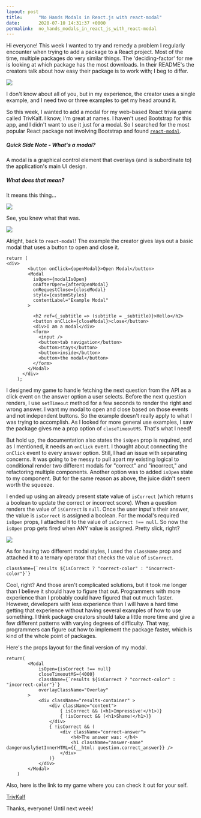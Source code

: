 ```yaml
---
layout: post
title:      "No Hands Modals in React.js with react-modal"
date:       2020-07-10 14:31:37 +0000
permalink:  no_hands_modals_in_react_js_with_react-modal
---
```



Hi everyone! This week I wanted to try and remedy a problem I regularly encounter when trying to add a package to a React project. Most of the time, multiple packages do very similar things. The 'deciding-factor' for me is looking at which package has the most downloads. In their README's the creators talk about how easy their package is to work with; I beg to differ.

![](https://media.giphy.com/media/VcWnY3R6YWVtC/giphy.gif)


I don't know about all of you, but in my experience, the creator uses a single example, and I need two or three examples to get my head around it.


So this week, I wanted to add a modal for my web-based React trivia game called TrivKalf. I know, I'm great at names. I haven't used Bootstrap for this app, and I didn't want to use it just for a modal. So I searched for the most popular React package not involving Bootstrap and found [`react-modal`](https://www.npmjs.com/package/react-modal).



##### Quick Side Note - What's a modal?

A modal is a graphical control element that overlays (and is subordinate to) the application's main UI design. 

##### What does that mean? 

 It means this thing...


![](https://i2.wp.com/www.cssscript.com/wp-content/uploads/2018/09/Minimal-Flexible-Modal-Window-Library-Modal.js.png?fit=488%2C360&ssl=1)


See, you knew what that was.

![](https://media.giphy.com/media/3o6fIWXqyD2lnGNrpe/giphy.gif)

Alright, back to `react-modal`! The example the creator gives lays out a basic modal that uses a button to open and close it. 

```
return (
<div>
        <button onClick={openModal}>Open Modal</button>
        <Modal
          isOpen={modalIsOpen}
          onAfterOpen={afterOpenModal}
          onRequestClose={closeModal}
          style={customStyles}
          contentLabel="Example Modal"
        >
 
          <h2 ref={_subtitle => (subtitle = _subtitle)}>Hello</h2>
          <button onClick={closeModal}>close</button>
          <div>I am a modal</div>
          <form>
            <input />
            <button>tab navigation</button>
            <button>stays</button>
            <button>inside</button>
            <button>the modal</button>
          </form>
        </Modal>
      </div>
    );
```

 I designed my game to handle fetching the next question from the API as a click event on the answer option a user selects. Before the next question renders, I use `setTimeout` method for a few seconds to render the right and wrong answer. I want my modal to open and close based on those events and not independent buttons. So the example doesn't really apply to what I was trying to accomplish. As I looked for more general use examples, I saw the package gives me a prop option of `closeTimeoutMS`. That's what I need!
 
 
But hold up, the documentation also states the `isOpen` prop is required, and as I mentioned, it needs an `onClick` event. I thought about connecting the `onClick` event to every answer option. Still, I had an issue with separating concerns. It was going to be messy to pull apart my existing logical to conditional render two different modals for "correct" and "incorrect," and refactoring multiple components.  Another option was to added `isOpen` state to my component. But for the same reason as above, the juice didn't seem worth the squeeze.  


I ended up using an already present state value of `isCorrect` (which returns a boolean to update the correct or incorrect score). When a question renders the value of `isCorrect` is `null`. Once the user input's their answer, the value is `isCorrect` is assigned a boolean. For the modal's required `isOpen` props, I attached it to the value of `isCorrect !== null`. So now the `isOpen` prop gets fired when ANY value is assigned. Pretty slick, right?

![](https://media.giphy.com/media/3o85xzhXeG6bY1ZPZ6/giphy.gif)

As for having two different modal styles, I used the `className` prop and attached it to a ternary operator that checks the value of `isCorrect`.

```
className={`results ${isCorrect ? "correct-color" : "incorrect-color"}`}
```

Cool, right? And those aren't complicated solutions, but it took me longer than I believe it should have to figure that out. Programmers with more experience than I probably could have figured that out much faster. However, developers with less experience than I will have a hard time getting that experience without having several examples of how to use something.  I think package creators should take a little more time and give a few different patterns with varying degrees of difficulty. That way, programmers can figure out how to implement the package faster, which is kind of the whole point of packages. 

Here's the props layout for the final version of my modal. 


```
return(
        <Modal
            isOpen={isCorrect !== null}
            closeTimeoutMS={4000}
            className={`results ${isCorrect ? "correct-color" : "incorrect-color"}`}
            overlayClassName="Overlay"
        >
            <div className="results-container" >
                <div className="content">
                    { isCorrect && (<h1>Impressive!</h1>)}
                    { !isCorrect && (<h1>Shame!</h1>)}
                </div>
                { !isCorrect && (
                    <div className="correct-answer">
                        <h4>The answer was: </h4>
                        <h1 className="answer-name" dangerouslySetInnerHTML={{__html: question.correct_answer}} />
                    </div>
                )}
            </div>
        </Modal>
    )
```

Also, here is the link to my game where you can check it out for your self.

[TrivKalf](https://trivkalf.firebaseapp.com/play-category)

Thanks, everyone! Until next week! 
